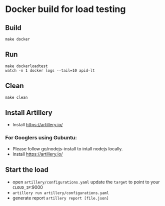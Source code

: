# Docker build for load testing

## Build
    make docker

## Run
    make dockerloadtest
    watch -n 1 docker logs --tail=10 apid-lt

## Clean
	make clean

## Install Artillery
+ Install https://artillery.io/
### For Googlers using Gubuntu:
+ Please follow go/nodejs-install to intall nodejs locally.
+ Install https://artillery.io/

## Start the load
+ open `artillery/configurations.yaml` update the `target` to point to your `CLOUD_IP`:9000
+ `artillery run artillery/configurations.yaml `
+ generate report `artillery report [file.json]`

